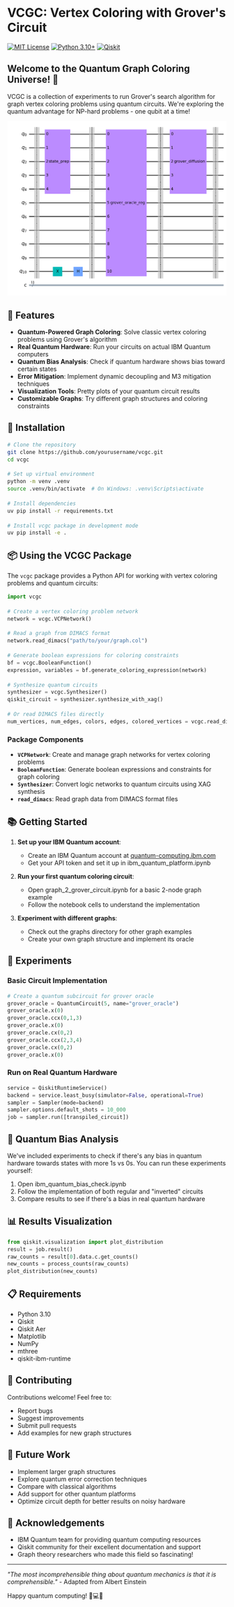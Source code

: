 # VCGC: Vertex Coloring with Grover's Circuit 

[![MIT License](https://img.shields.io/badge/License-MIT-green.svg)](https://choosealicense.com/licenses/mit/)
[![Python 3.10+](https://img.shields.io/badge/python-3.10+-blue.svg)](https://www.python.org/downloads/)
[![Qiskit](https://img.shields.io/badge/Qiskit-1.3.2-6929C4)](https://qiskit.org/)

## Welcome to the Quantum Graph Coloring Universe! 🌌

VCGC is a collection of experiments to run Grover's search algorithm for graph vertex coloring problems using quantum circuits. We're exploring the quantum advantage for NP-hard problems - one qubit at a time!

![Quantum Circuit Example](images/grover_circuit_reg.png)

## 🚀 Features

- **Quantum-Powered Graph Coloring**: Solve classic vertex coloring problems using Grover's algorithm
- **Real Quantum Hardware**: Run your circuits on actual IBM Quantum computers
- **Quantum Bias Analysis**: Check if quantum hardware shows bias toward certain states
- **Error Mitigation**: Implement dynamic decoupling and M3 mitigation techniques
- **Visualization Tools**: Pretty plots of your quantum circuit results
- **Customizable Graphs**: Try different graph structures and coloring constraints

## 🔧 Installation

```bash
# Clone the repository
git clone https://github.com/yourusername/vcgc.git
cd vcgc

# Set up virtual environment
python -m venv .venv
source .venv/bin/activate  # On Windows: .venv\Scripts\activate

# Install dependencies
uv pip install -r requirements.txt

# Install vcgc package in development mode
uv pip install -e .
```

## 📦 Using the VCGC Package

The `vcgc` package provides a Python API for working with vertex coloring problems and quantum circuits:

```python
import vcgc

# Create a vertex coloring problem network
network = vcgc.VCPNetwork()

# Read a graph from DIMACS format
network.read_dimacs("path/to/your/graph.col")

# Generate boolean expressions for coloring constraints  
bf = vcgc.BooleanFunction()
expression, variables = bf.generate_coloring_expression(network)

# Synthesize quantum circuits
synthesizer = vcgc.Synthesizer()
qiskit_circuit = synthesizer.synthesize_with_xag()

# Or read DIMACS files directly
num_vertices, num_edges, colors, edges, colored_vertices = vcgc.read_dimacs("file.col")
```

### Package Components

- **`VCPNetwork`**: Create and manage graph networks for vertex coloring problems
- **`BooleanFunction`**: Generate boolean expressions and constraints for graph coloring
- **`Synthesizer`**: Convert logic networks to quantum circuits using XAG synthesis
- **`read_dimacs`**: Read graph data from DIMACS format files

## 📚 Getting Started

1. **Set up your IBM Quantum account**:
   - Create an IBM Quantum account at [quantum-computing.ibm.com](https://quantum-computing.ibm.com/)
   - Get your API token and set it up in ibm_quantum_platform.ipynb

2. **Run your first quantum coloring circuit**:
   - Open graph_2_grover_circuit.ipynb for a basic 2-node graph example
   - Follow the notebook cells to understand the implementation

3. **Experiment with different graphs**:
   - Check out the graphs directory for other graph examples
   - Create your own graph structure and implement its oracle

## 🧪 Experiments

### Basic Circuit Implementation

```python
# Create a quantum subcircuit for grover oracle
grover_oracle = QuantumCircuit(5, name="grover_oracle")
grover_oracle.x(0)
grover_oracle.ccx(0,1,3)
grover_oracle.x(0)
grover_oracle.cx(0,2)
grover_oracle.ccx(2,3,4)
grover_oracle.cx(0,2)
grover_oracle.x(0)
```

### Run on Real Quantum Hardware

```python
service = QiskitRuntimeService()
backend = service.least_busy(simulator=False, operational=True)
sampler = Sampler(mode=backend)
sampler.options.default_shots = 10_000
job = sampler.run([transpiled_circuit])
```

## 🔬 Quantum Bias Analysis

We've included experiments to check if there's any bias in quantum hardware towards states with more 1s vs 0s. You can run these experiments yourself:

1. Open ibm_quantum_bias_check.ipynb
2. Follow the implementation of both regular and "inverted" circuits
3. Compare results to see if there's a bias in real quantum hardware

## 📊 Results Visualization

```python
from qiskit.visualization import plot_distribution
result = job.result()
raw_counts = result[0].data.c.get_counts()
new_counts = process_counts(raw_counts)
plot_distribution(new_counts)
```

## 📋 Requirements

- Python 3.10
- Qiskit 
- Qiskit Aer 
- Matplotlib 
- NumPy 
- mthree
- qiskit-ibm-runtime

## 🤝 Contributing

Contributions welcome! Feel free to:
- Report bugs
- Suggest improvements
- Submit pull requests
- Add examples for new graph structures

## 🔮 Future Work

- Implement larger graph structures
- Explore quantum error correction techniques
- Compare with classical algorithms
- Add support for other quantum platforms
- Optimize circuit depth for better results on noisy hardware

## 👏 Acknowledgements

- IBM Quantum team for providing quantum computing resources
- Qiskit community for their excellent documentation and support
- Graph theory researchers who made this field so fascinating!

---

*"The most incomprehensible thing about quantum mechanics is that it is comprehensible."* - Adapted from Albert Einstein

Happy quantum computing! 🧬💻🔮